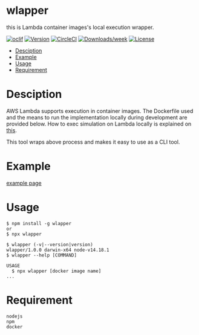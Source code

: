 wlapper
======

this is Lambda container images's local execution wrapper.

[![oclif](https://img.shields.io/badge/cli-oclif-brightgreen.svg)](https://oclif.io)
[![Version](https://img.shields.io/npm/v/wlapper.svg)](https://npmjs.org/package/wlapper)
[![CircleCI](https://circleci.com/gh/theMistletoe/sample/tree/master.svg?style=shield)](https://circleci.com/gh/theMistletoe/wlapper/tree/master)
[![Downloads/week](https://img.shields.io/npm/dw/wlapper.svg)](https://npmjs.org/package/wlapper)
[![License](https://img.shields.io/npm/l/wlapper.svg)](https://github.com/theMistletoe/wlapper/blob/master/package.json)

<!-- toc -->
* [Desciption](#desciption)
* [Example](#example)
* [Usage](#usage)
* [Requirement](#requirement)
# Desciption

AWS Lambda supports execution in container images.
The Dockerfile used and the means to run the implementation locally during development are provided below.
How to exec simulation on Lambda locally is explained on [this](https://docs.aws.amazon.com/lambda/latest/dg/images-test.html).

This tool wraps above process and makes it easy to use as a CLI tool.

# Example

[example page](/example/READ)


<!-- tocstop -->
# Usage
<!-- usage -->
```sh-session
$ npm install -g wlapper
or
$ npx wlapper

$ wlapper (-v|--version|version)
wlapper/1.0.0 darwin-x64 node-v14.18.1
$ wlapper --help [COMMAND]

USAGE
  $ npx wlapper [docker image name]
...
```

# Requirement

```
nodejs
npm
docker
```
